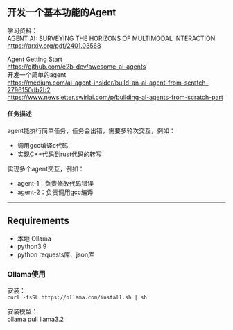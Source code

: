 
## 开发一个基本功能的Agent

学习资料：  
AGENT AI: SURVEYING THE HORIZONS OF MULTIMODAL INTERACTION  
https://arxiv.org/pdf/2401.03568  

Agent Getting Start  
https://github.com/e2b-dev/awesome-ai-agents  
开发一个简单的agent  
https://medium.com/ai-agent-insider/build-an-ai-agent-from-scratch-2796150db2b2  
https://www.newsletter.swirlai.com/p/building-ai-agents-from-scratch-part  

#### 任务描述  
agent能执行简单任务，任务会出错，需要多轮次交互，例如：  
- 调用gcc编译c代码  
- 实现C++代码到rust代码的转写  

实现多个agent交互，例如：  
- agent-1：负责修改代码错误  
- agent-2：负责调用gcc编译  

---

## Requirements


- 本地 Ollama
- python3.9
- python requests库、json库

### Ollama使用
安装：  
`curl -fsSL https://ollama.com/install.sh | sh`

安装模型：  
ollama pull llama3.2